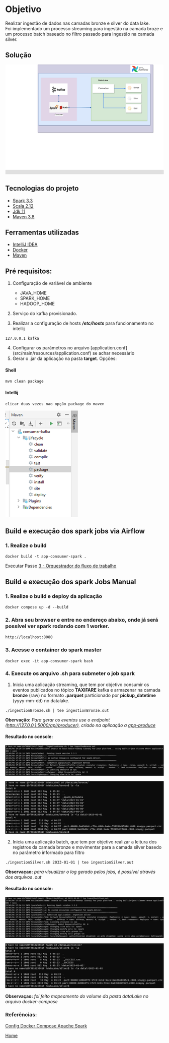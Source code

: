 # Objetivo

Realizar ingestão de dados nas camadas bronze e silver do data lake.</br>
Foi implementado um processo streaming para ingestão na camada broze e um processo batch baseado no filtro passado para ingestão na camada silver.

## Solução
![](img/img.png)

## Tecnologias do projeto
- [Spark 3.3](https://dlcdn.apache.org/spark/spark-3.3.2/spark-3.3.2-bin-hadoop3.tgz)
- [Scala 2.12](https://docs.scala-lang.org/)
- [Jdk 11](https://www.oracle.com/br/java/technologies/javase/jdk11-archive-downloads.html#license-lightbox)
- [Maven 3.8](https://maven.apache.org/docs/3.8.1/release-notes.html)

## Ferramentas utilizadas
- [IntelliJ IDEA](https://www.jetbrains.com/idea/download/download-thanks.html?platform=windows&code=IIC)
- [Docker](https://docs.docker.com/compose/install/)
- [Maven](https://maven.apache.org/download.cgi)

## Pré requisitos:
1. Configuração de variável de ambiente
   - JAVA_HOME
   - SPARK_HOME
   - HADOOP_HOME
   
2. Serviço do kafka provisionado.
3. Realizar a configuração de hosts **_/etc/hosts_** para funcionamento no intellij
```
127.0.0.1 kafka
```
4. Configurar os parâmetros no arquivo [application.conf] (src/main/resources/application.conf) se achar necessário
5. Gerar o .jar da aplicação na pasta **target**. Opções:
#### Shell
```
mvn clean package 
```
#### Intellij
```
clicar duas vezes nao opção package do maven  
```
![img_1.png](img%2Fimg_1.png)


## Build e execução dos spark jobs via Airflow
### 1. Realize o build
```
docker build -t app-consumer-spark .
```

Executar Passo [3 - Orquestrador do fluxo de trabalho](..%2Fairflow)


## Build e execução dos spark Jobs Manual

### 1. Realize o build e deploy da aplicação
```
docker compose up -d --build
```

### 2. Abra seu browser e entre no endereço abaixo, onde já será possível ver spark rodando com 1 worker.
```
http://localhost:8080
```

### 3. Acesse o container do spark master
```
docker exec -it app-consumer-spark bash
```

### 4. Execute os arquivo .sh para submeter o job spark

1. Inicia uma aplicação streaming, que tem por objetivo consumir os eventos publicados no tópico **TAXIFARE** kafka e armazenar na camada **bronze** (raw) no formato **.parquet** particionado por **pickup_datetime** (yyyy-mm-dd) no datalake.
```
./ingestionBronze.sh | tee ingestionBronze.out
```

**Obervação:** _Para gerar os eventos use o endpoint (http://127.0.0.1:5000/api/producer), criado na aplicação a [app-produce](https://github.com/wesleyst5/case-data-engineer-experian/tree/main/app-producer)_

#### Resultado no console:
![img_2.png](img%2Fimg_2.png)

![img_3.png](img%2Fimg_3.png)

2. Inicia uma aplicação batch, que tem por objetivo realizar a leitura dos registros da camada bronze e movimentar para a camada silver basedo no parâmetro informado para filtro
```
./ingestionSilver.sh 2033-01-01 | tee ingestionSilver.out
```

**Observaçao:** _para visualizar o log gerado pelos jobs, é possível através dos arquivos .out_

#### Resultado no console:
![img_4.png](img%2Fimg_4.png)

![img_5.png](img%2Fimg_5.png)

**Observaçao:** _foi feito mapeamento do volume da pasta dataLake no arquivo docker-compose_

### Referências:

[Config Docker Compose Apache Spark](https://hub.docker.com/r/bitnami/spark/)

[Home](https://github.com/wesleyst5/case-data-engineer-experian)